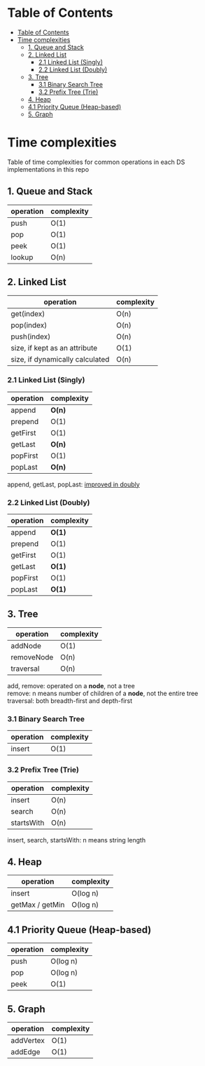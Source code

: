 # Table of Contents

- [Table of Contents](#table-of-contents)
- [Time complexities](#time-complexities)
  - [1. Queue and Stack](#1-queue-and-stack)
  - [2. Linked List](#2-linked-list)
    - [2.1 Linked List (Singly)](#21-linked-list-singly)
    - [2.2 Linked List (Doubly)](#22-linked-list-doubly)
  - [3. Tree](#3-tree)
    - [3.1 Binary Search Tree](#31-binary-search-tree)
    - [3.2 Prefix Tree (Trie)](#32-prefix-tree-trie)
  - [4. Heap](#4-heap)
  - [4.1 Priority Queue (Heap-based)](#41-priority-queue-heap-based)
  - [5. Graph](#5-graph)

# Time complexities

Table of time complexities for common operations in each DS implementations in this repo

## 1. Queue and Stack

| operation | complexity |
| --------- | ---------- |
| push      | O(1)       |
| pop       | O(1)       |
| peek      | O(1)       |
| lookup    | O(n)       |

## 2. Linked List

| operation                       | complexity |
| ------------------------------- | ---------- |
| get(index)                      | O(n)       |
| pop(index)                      | O(n)       |
| push(index)                     | O(n)       |
| size, if kept as an attribute   | O(1)       |
| size, if dynamically calculated | O(n)       |

### 2.1 Linked List (Singly)

| operation | complexity |
| --------- | ---------- |
| append    | **O(n)**   |
| prepend   | O(1)       |
| getFirst  | O(1)       |
| getLast   | **O(n)**   |
| popFirst  | O(1)       |
| popLast   | **O(n)**   |

append, getLast, popLast: [improved in doubly](#2.2-linked-list-doubly)

### 2.2 Linked List (Doubly)

| operation | complexity |
| --------- | ---------- |
| append    | **O(1)**   |
| prepend   | O(1)       |
| getFirst  | O(1)       |
| getLast   | **O(1)**   |
| popFirst  | O(1)       |
| popLast   | **O(1)**   |

## 3. Tree

| operation  | complexity |
| ---------- | ---------- |
| addNode    | O(1)       |
| removeNode | O(n)       |
| traversal  | O(n)       |

add, remove: operated on a **node**, not a tree \
remove: n means number of children of a **node**, not the entire tree \
traversal: both breadth-first and depth-first

### 3.1 Binary Search Tree

| operation | complexity |
| --------- | ---------- |
| insert    | O(1)       |

### 3.2 Prefix Tree (Trie)

| operation  | complexity |
| ---------- | ---------- |
| insert     | O(n)       |
| search     | O(n)       |
| startsWith | O(n)       |

insert, search, startsWith: n means string length

## 4. Heap

| operation       | complexity |
| --------------- | ---------- |
| insert          | O(log n)   |
| getMax / getMin | O(log n)   |

## 4.1 Priority Queue (Heap-based)

| operation  | complexity |
| ---------- | ---------- |
| push       | O(log n)   |
| pop        | O(log n)   |
| peek       | O(1)       |

## 5. Graph

| operation  | complexity |
| ---------- | ---------- |
| addVertex  | O(1)       |
| addEdge    | O(1)       |
